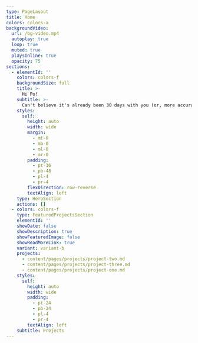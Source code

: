 ```yaml
---
type: PageLayout
title: Home
colors: colors-a
backgroundVideo:
  url: /bg-video.mp4
  autoplay: true
  loop: true
  muted: true
  playsInline: true
  opacity: 75
sections:
  - elementId: ''
    colors: colors-f
    backgroundSize: full
    title: >-
      Hi Po!
    subtitle: >-
      Can't believe it's already been 30 days with you (or, more accurately, 184 days since we've been dating but apparently we were just friends for the first 5 months)! Here's me attempting to code and vibe-code for our first month anniversary. I hope you like it and oversee some pages that I can't seem to edit anymore. 
    styles:
      self:
        height: auto
        width: wide
        margin:
          - mt-0
          - mb-0
          - ml-0
          - mr-0
        padding:
          - pt-36
          - pb-48
          - pl-4
          - pr-4
        flexDirection: row-reverse
        textAlign: left
    type: HeroSection
    actions: []
  - colors: colors-f
    type: FeaturedProjectsSection
    elementId: ''
    showDate: false
    showDescription: true
    showFeaturedImage: false
    showReadMoreLink: true
    variant: variant-b
    projects:
      - content/pages/projects/project-two.md
      - content/pages/projects/project-three.md
      - content/pages/projects/project-one.md
    styles:
      self:
        height: auto
        width: wide
        padding:
          - pt-24
          - pb-24
          - pl-4
          - pr-4
        textAlign: left
    subtitle: Projects
---
```

